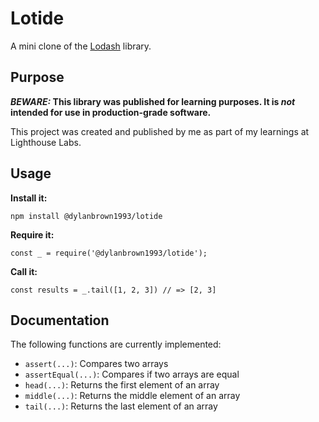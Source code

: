 # Lotide

A mini clone of the [Lodash](https://lodash.com) library.

## Purpose

**_BEWARE:_ This library was published for learning purposes. It is _not_ intended for use in production-grade software.**

This project was created and published by me as part of my learnings at Lighthouse Labs. 

## Usage

**Install it:**

`npm install @dylanbrown1993/lotide`

**Require it:**

`const _ = require('@dylanbrown1993/lotide');`

**Call it:**

`const results = _.tail([1, 2, 3]) // => [2, 3]`

## Documentation

The following functions are currently implemented:

* `assert(...)`: Compares two arrays 
* `assertEqual(...)`: Compares if two arrays are equal
* `head(...)`: Returns the first element of an array
* `middle(...)`: Returns the middle element of an array
* `tail(...)`: Returns the last element of an array